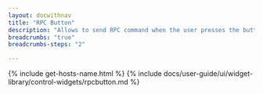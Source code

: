 ```yaml
---
layout: docwithnav
title: "RPC Button"
description: "Allows to send RPC command when the user presses the button."
breadcrumbs: "true"
breadcrumbs-steps: "2"

---
```

{% include get-hosts-name.html %}
{% include docs/user-guide/ui/widget-library/control-widgets/rpcbutton.md %}
